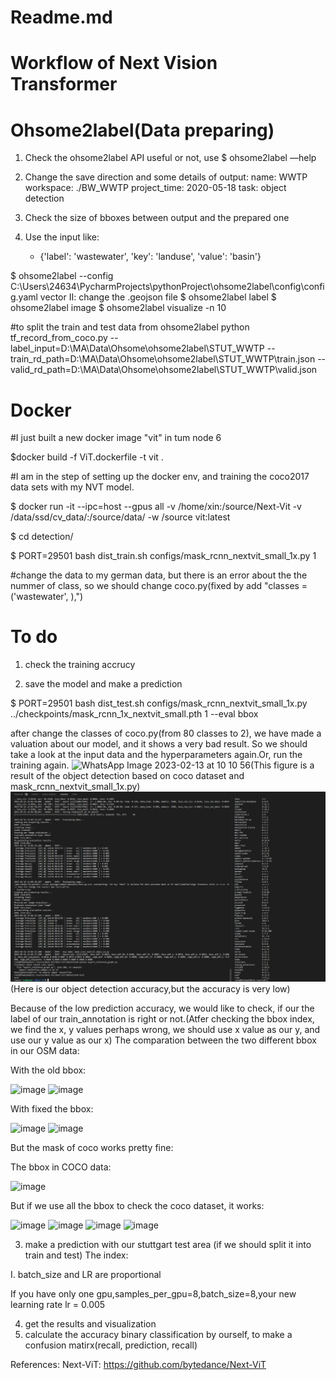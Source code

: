 
# Readme.md
# Workflow of Next Vision Transformer

# Ohsome2label(Data preparing)

1. Check the ohsome2label API useful or not, use $ ohsome2label —help

2. Change the save direction and some details of output:
  name: WWTP
  workspace: ./BW_WWTP
  project_time: 2020-05-18
  task: object detection

3. Check the size of bboxes between output and the prepared one

4. Use the input like:
    - {'label': 'wastewater', 'key': 'landuse', 'value': 'basin'}


$ ohsome2label --config  C:\Users\24634\PycharmProjects\pythonProject\ohsome2label\config\config.yaml vector
II: change the .geojson file
$ ohsome2label label
$ ohsome2label image
$ ohsome2label visualize -n 10

#to split the train and test data from ohsome2label
python tf_record_from_coco.py --label_input=D:\MA\Data\Ohsome\ohsome2label\STUT_WWTP --train_rd_path=D:\MA\Data\Ohsome\ohsome2label\STUT_WWTP\train.json --valid_rd_path=D:\MA\Data\Ohsome\ohsome2label\STUT_WWTP\valid.json



# Docker
#I just built a new docker image "vit" in tum node 6

$docker build -f ViT.dockerfile -t vit .

#I am in the step of setting up the docker env, and training the coco2017 data sets with my NVT model.

$ docker run -it --ipc=host --gpus all -v /home/xin:/source/Next-Vit -v /data/ssd/cv_data/:/source/data/ -w /source vit:latest

$ cd detection/

$ PORT=29501 bash dist_train.sh configs/mask_rcnn_nextvit_small_1x.py 1


#change the data to my german data, but there is an error about the the nummer of class, so we should change coco.py(fixed by add "classes = ('wastewater', ),")


# To do

1. check the training accrucy

2. save the model and make a prediction

$ PORT=29501 bash dist_test.sh configs/mask_rcnn_nextvit_small_1x.py ../checkpoints/mask_rcnn_1x_nextvit_small.pth 1 --eval bbox

after change the classes of coco.py(from 80 classes to 2), we have made a valuation about our model, and it shows a very bad result. So we should take a look at the input data and the hyperparameters again.Or, run the training again.
![WhatsApp Image 2023-02-13 at 10 10 56](https://user-images.githubusercontent.com/87394529/224976140-014632d5-aed1-48d7-ba0e-9ca1c669921f.jpg)(This figure is a result of the object detection based on coco dataset and mask_rcnn_nextvit_small_1x.py)
![result chat](https://github.com/XinWang1128/Next_Vision_Transformer/blob/master/98d7b963-95c3-471b-be51-7d886cbcae4d.png)
(Here is our object detection accuracy,but the accuracy is very low)

Because of the low prediction accuracy, we would like to check, if our the label of our train_annotation is right or not.(Atfer checking the bbox index, we find the x, y values perhaps wrong, we should use x value as our y, and use our y value as our x)
The comparation between the two different bbox in our OSM data:

With the old bbox:

![image](https://user-images.githubusercontent.com/87394529/225911088-cba04cf2-df8b-4951-aab1-a89b2ba2043c.png)
![image](https://user-images.githubusercontent.com/87394529/226318690-bf117352-47f1-4241-a593-5ba797a018bd.png)


With fixed the bbox:

![image](https://user-images.githubusercontent.com/87394529/225911257-824213a7-f09f-492f-915b-2adaed9e397d.png)
![image](https://user-images.githubusercontent.com/87394529/226318776-1467d2b0-3d3b-4c25-8703-fc247c2df955.png)



But the mask of coco works pretty fine:

The  bbox in COCO data:

![image](https://user-images.githubusercontent.com/87394529/225911454-4ca671af-22bb-452d-b231-5390d685ad27.png)

But if we use all the bbox to check the coco dataset, it works:

![image](https://user-images.githubusercontent.com/87394529/226360667-cfdf3fa5-4322-4832-b96d-79ba4685ecfa.png)
![image](https://user-images.githubusercontent.com/87394529/226360704-21094e88-bb5b-4114-aa92-7e75d9863bd1.png)
![image](https://user-images.githubusercontent.com/87394529/226360839-be6aea10-2fc5-4975-bdfd-9f69f18bee33.png)
![image](https://user-images.githubusercontent.com/87394529/226360795-14a05282-f18e-44e0-bf1d-e93d30c76285.png)


3. make a prediction with our stuttgart test area (if we should split it into train and test)
The index: 

I. batch_size and LR are proportional

If you have only one gpu,samples_per_gpu=8,batch_size=8,your new learning rate lr = 0.005





4. get the results and visualization
5. calculate the accuracy binary classification by ourself, to make a confusion matirx(recall, prediction, recall)


References:
Next-ViT: https://github.com/bytedance/Next-ViT




